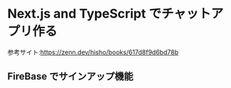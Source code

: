 # Next.js and TypeScript でチャットアプリ作る

参考サイト:https://zenn.dev/hisho/books/617d8f9d6bd78b

## FireBase でサインアップ機能
